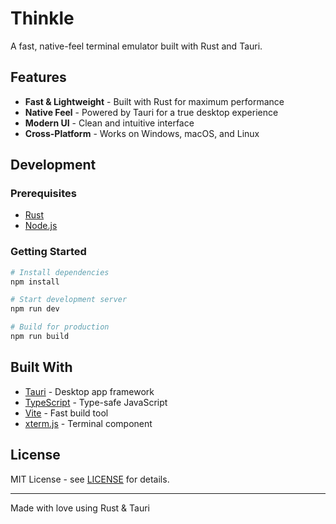 # Thinkle

A fast, native-feel terminal emulator built with Rust and Tauri.

## Features

- **Fast & Lightweight** - Built with Rust for maximum performance
- **Native Feel** - Powered by Tauri for a true desktop experience
- **Modern UI** - Clean and intuitive interface
- **Cross-Platform** - Works on Windows, macOS, and Linux

## Development

### Prerequisites

- [Rust](https://rustup.rs/)
- [Node.js](https://nodejs.org/)

### Getting Started

```bash
# Install dependencies
npm install

# Start development server
npm run dev

# Build for production
npm run build
```

## Built With

- [Tauri](https://tauri.app/) - Desktop app framework
- [TypeScript](https://www.typescriptlang.org/) - Type-safe JavaScript
- [Vite](https://vitejs.dev/) - Fast build tool
- [xterm.js](https://xtermjs.org/) - Terminal component

## License

MIT License - see [LICENSE](LICENSE) for details.

---

Made with love using Rust & Tauri